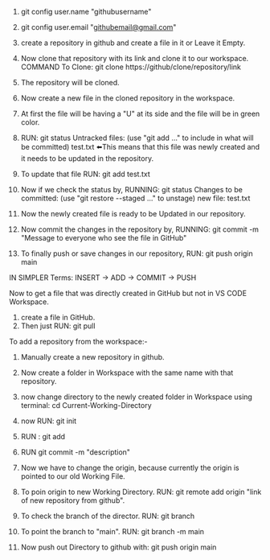 1) git config user.name "githubusername"
2) git config user.email "githubemail@gmail.com"
3) create a repository in github and create a file in it or Leave it Empty.
4) Now clone that repository with its link and clone it to our workspace.
    COMMAND To Clone: git clone https://github/clone/repository/link

5) The repository will be cloned.
6) Now create a new file in the cloned repository in the workspace.
7) At first the file will be having a "U" at its side and the file will be in green color.

8) RUN:    git status
    Untracked files:
    (use "git add <file>..." to include in what will be committed)
        test.txt    ⬅️This means that this file was newly created and it needs to be updated in the repository.

9) To update that file RUN: git add test.txt
10) Now if we check the status by,
    RUNNING:    git status
        Changes to be committed:
        (use "git restore --staged <file>..." to unstage)
            new file:   test.txt

11) Now the newly created file is ready to be Updated in our repository.
12) Now commit the changes in the repository by,
    RUNNING:   git commit -m "Message to everyone who see the file in GitHub"

13) To finally push or save changes in our repository,
    RUN:    git push origin main


IN SIMPLER Terms:   INSERT -> ADD -> COMMIT -> PUSH


Now to get a file that was directly created in GitHub but not in VS CODE Workspace.
1) create a file in GitHub.
2) Then just RUN: git pull

To add a repository from the workspace:-
1) Manually create a new repository in github.
2) Now create a folder in Workspace with the same name with that repository.
3) now change directory to the newly created folder in Workspace using terminal: cd Current-Working-Directory
4) now RUN: git init
5) RUN : git add
6) RUN git commit -m "description"
7) Now we have to change the origin, because currently the origin is pointed to our old Working File.
8) To poin origin to new Working Directory. RUN: git remote add origin "link of new repository from github".

9) To check the branch of the director. RUN: git branch
10) To point the branch to "main". RUN: git branch -m main
11) Now push out Directory to github with: git push origin main